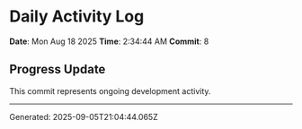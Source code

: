 # Daily Activity Log

**Date**: Mon Aug 18 2025
**Time**: 2:34:44 AM
**Commit**: 8

## Progress Update

This commit represents ongoing development activity.

---
Generated: 2025-09-05T21:04:44.065Z
